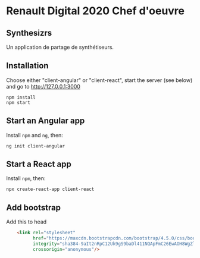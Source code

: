 # Renault Digital 2020 Chef d'oeuvre

## Synthesizrs

Un application de partage de synthétiseurs.

## Installation

Choose either "client-angular" or "client-react", start the server (see below) and go to http://127.0.0.1:3000

```
npm install
npm start
```

## Start an Angular app

Install `npm` and `ng`, then:

```
ng init client-angular
```

## Start a React app

Install `npm`, then:

```
npx create-react-app client-react
```

## Add bootstrap

Add this to head

```html
    <link rel="stylesheet"
          href="https://maxcdn.bootstrapcdn.com/bootstrap/4.5.0/css/bootstrap.min.css"
          integrity="sha384-9aIt2nRpC12Uk9gS9baDl411NQApFmC26EwAOH8WgZl5MYYxFfc+NcPb1dKGj7Sk"
          crossorigin="anonymous"/>
```